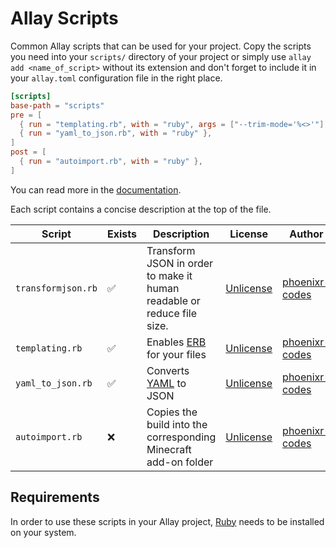 # Allay Scripts

Common Allay scripts that can be used for your project. Copy the scripts you
need into your `scripts/` directory of your project or simply use
`allay add <name_of_script>` without its extension and don't forget to include
it in your `allay.toml` configuration file in the right place.

```toml
[scripts]
base-path = "scripts"
pre = [
  { run = "templating.rb", with = "ruby", args = ["--trim-mode='%<>'"] },
  { run = "yaml_to_json.rb", with = "ruby" },
]
post = [
  { run = "autoimport.rb", with = "ruby" },
]
```

You can read more in the [documentation](https://allay-mc.github.io/docs/scripts/index.html).

Each script contains a concise description at the top of the file.

Script             | Exists | Description                                                              | License                                                     | Author <!-- full name or username with optional link to homepage or profile -->
-------------------|--------|--------------------------------------------------------------------------|-------------------------------------------------------------|--------------------------------------------------------------------------------
`transformjson.rb` | ✅     | Transform JSON in order to make it human readable or reduce file size.     | [Unlicense](https://choosealicense.com/licenses/unlicense/) | [phoenixr-codes](https://github.com/phoenixr-codes)
`templating.rb`    | ✅     | Enables [ERB](https://github.com/ruby/erb) for your files                | [Unlicense](https://choosealicense.com/licenses/unlicense/) | [phoenixr-codes](https://github.com/phoenixr-codes)
`yaml_to_json.rb`  | ✅     | Converts [YAML](https://yaml.org/) to JSON                               | [Unlicense](https://choosealicense.com/licenses/unlicense/) | [phoenixr-codes](https://github.com/phoenixr-codes)
`autoimport.rb`    | ❌     | Copies the build into the corresponding Minecraft add-on folder          | [Unlicense](https://choosealicense.com/licenses/unlicense/) | [phoenixr-codes](https://github.com/phoenixr-codes)


## Requirements

In order to use these scripts in your Allay project,
[Ruby](https://www.ruby-lang.org/) needs to be installed on your system.

